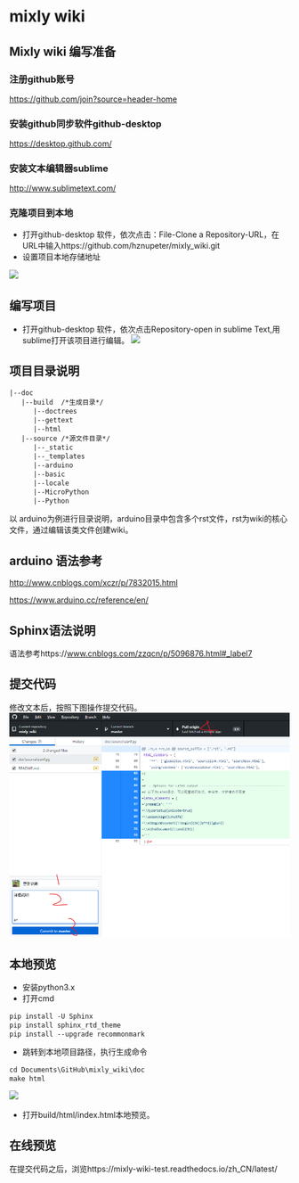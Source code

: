 # mixly wiki 

## Mixly wiki 编写准备
### 注册github账号
https://github.com/join?source=header-home
### 安装github同步软件github-desktop 
https://desktop.github.com/
### 安装文本编辑器sublime
http://www.sublimetext.com/
### 克隆项目到本地
* 打开github-desktop 软件，依次点击：File-Clone a Repository-URL，在URL中输入https://github.com/hznupeter/mixly_wiki.git
* 设置项目本地存储地址

![](images/clone_repo.png)

## 编写项目
* 打开github-desktop 软件，依次点击Repository-open in sublime Text,用sublime打开该项目进行编辑。
![](images/sublime.png)

## 项目目录说明
```
|--doc
   |--build  /*生成目录*/
      |--doctrees
      |--gettext
      |--html
   |--source /*源文件目录*/
      |--_static
      |--_templates
      |--arduino
      |--basic
      |--locale
      |--MicroPython
      |--Python

```
以 arduino为例进行目录说明，arduino目录中包含多个rst文件，rst为wiki的核心文件，通过编辑该类文件创建wiki。

## arduino 语法参考
http://www.cnblogs.com/xczr/p/7832015.html

https://www.arduino.cc/reference/en/

## Sphinx语法说明

语法参考https://www.cnblogs.com/zzqcn/p/5096876.html#_label7


## 提交代码

修改文本后，按照下图操作提交代码。
![](images/commit.png)

## 本地预览
* 安装python3.x
* 打开cmd
```
pip install -U Sphinx
pip install sphinx_rtd_theme
pip install --upgrade recommonmark
```
* 跳转到本地项目路径，执行生成命令
```
cd Documents\GitHub\mixly_wiki\doc
make html
```
![](images/cmd.png)
* 打开build/html/index.html本地预览。

## 在线预览
在提交代码之后，浏览https://mixly-wiki-test.readthedocs.io/zh_CN/latest/
